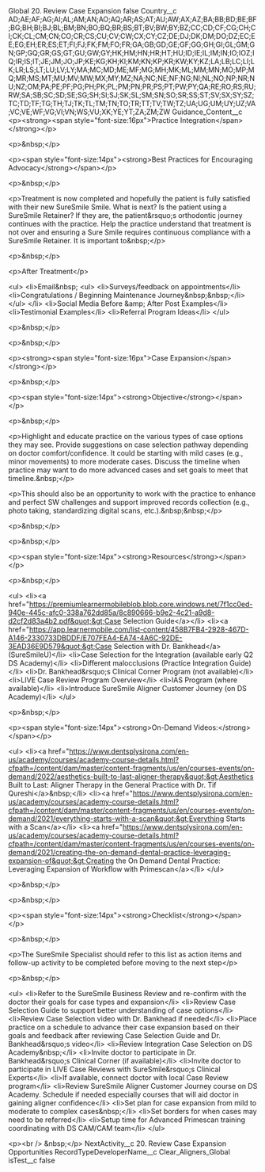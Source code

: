 <?xml version="1.0" encoding="UTF-8"?>
<CustomMetadata xmlns="http://soap.sforce.com/2006/04/metadata" xmlns:xsi="http://www.w3.org/2001/XMLSchema-instance" xmlns:xsd="http://www.w3.org/2001/XMLSchema">
    <label>Global 20. Review Case Expansion</label>
    <protected>false</protected>
    <values>
        <field>Country__c</field>
        <value xsi:type="xsd:string">AD;AE;AF;AG;AI;AL;AM;AN;AO;AQ;AR;AS;AT;AU;AW;AX;AZ;BA;BB;BD;BE;BF;BG;BH;BI;BJ;BL;BM;BN;BO;BQ;BR;BS;BT;BV;BW;BY;BZ;CC;CD;CF;CG;CH;CI;CK;CL;CM;CN;CO;CR;CS;CU;CV;CW;CX;CY;CZ;DE;DJ;DK;DM;DO;DZ;EC;EE;EG;EH;ER;ES;ET;FI;FJ;FK;FM;FO;FR;GA;GB;GD;GE;GF;GG;GH;GI;GL;GM;GN;GP;GQ;GR;GS;GT;GU;GW;GY;HK;HM;HN;HR;HT;HU;ID;IE;IL;IM;IN;IO;IOZ;IQ;IR;IS;IT;JE;JM;JO;JP;KE;KG;KH;KI;KM;KN;KP;KR;KW;KY;KZ;LA;LB;LC;LI;LK;LR;LS;LT;LU;LV;LY;MA;MC;MD;ME;MF;MG;MH;MK;ML;MM;MN;MO;MP;MQ;MR;MS;MT;MU;MV;MW;MX;MY;MZ;NA;NC;NE;NF;NG;NI;NL;NO;NP;NR;NU;NZ;OM;PA;PE;PF;PG;PH;PK;PL;PM;PN;PR;PS;PT;PW;PY;QA;RE;RO;RS;RU;RW;SA;SB;SC;SD;SE;SG;SH;SI;SJ;SK;SL;SM;SN;SO;SR;SS;ST;SV;SX;SY;SZ;TC;TD;TF;TG;TH;TJ;TK;TL;TM;TN;TO;TR;TT;TV;TW;TZ;UA;UG;UM;UY;UZ;VA;VC;VE;WF;VG;VI;VN;WS;VU;XK;YE;YT;ZA;ZM;ZW</value>
    </values>
    <values>
        <field>Guidance_Content__c</field>
        <value xsi:type="xsd:string">&lt;p&gt;&lt;strong&gt;&lt;span style=&quot;font-size:16px&quot;&gt;Practice Integration&lt;/span&gt;&lt;/strong&gt;&lt;/p&gt;

&lt;p&gt;&amp;nbsp;&lt;/p&gt;

&lt;p&gt;&lt;span style=&quot;font-size:14px&quot;&gt;&lt;strong&gt;Best Practices for Encouraging Advocacy&lt;/strong&gt;&lt;/span&gt;&lt;/p&gt;

&lt;p&gt;&amp;nbsp;&lt;/p&gt;

&lt;p&gt;Treatment is now completed and hopefully the patient is fully satisfied with their new SureSmile Smile. What is next? Is the patient using a SureSmile Retainer? If they are, the patient&amp;rsquo;s orthodontic journey continues with the practice. Help the practice understand that treatment is not over and ensuring a Sure Smile requires continuous compliance with a SureSmile Retainer. It is important to&amp;nbsp;&lt;/p&gt;

&lt;p&gt;&amp;nbsp;&lt;/p&gt;

&lt;p&gt;After Treatment&lt;/p&gt;

&lt;ul&gt;
	&lt;li&gt;Email&amp;nbsp;
	&lt;ul&gt;
		&lt;li&gt;Surveys/feedback on appointments&lt;/li&gt;
		&lt;li&gt;Congratulations / Beginning Maintenance Journey&amp;nbsp;&amp;nbsp;&lt;/li&gt;
	&lt;/ul&gt;
	&lt;/li&gt;
	&lt;li&gt;Social Media Before &amp;amp; After Post Examples&lt;/li&gt;
	&lt;li&gt;Testimonial Examples&lt;/li&gt;
	&lt;li&gt;Referral Program Ideas&lt;/li&gt;
&lt;/ul&gt;

&lt;p&gt;&amp;nbsp;&lt;/p&gt;

&lt;p&gt;&amp;nbsp;&lt;/p&gt;

&lt;p&gt;&lt;strong&gt;&lt;span style=&quot;font-size:16px&quot;&gt;Case Expansion&lt;/span&gt;&lt;/strong&gt;&lt;/p&gt;

&lt;p&gt;&amp;nbsp;&lt;/p&gt;

&lt;p&gt;&lt;span style=&quot;font-size:14px&quot;&gt;&lt;strong&gt;Objective&lt;/strong&gt;&lt;/span&gt;&lt;/p&gt;

&lt;p&gt;&amp;nbsp;&lt;/p&gt;

&lt;p&gt;Highlight and educate practice on the various types of case options they may see. Provide suggestions on case selection pathway depending on doctor comfort/confidence. It could be starting with mild cases (e.g., minor movements) to more moderate cases. Discuss the timeline when practice may want to do more advanced cases and set goals to meet that timeline.&amp;nbsp;&lt;/p&gt;

&lt;p&gt;This should also be an opportunity to work with the practice to enhance and perfect SW challenges and support improved records collection (e.g., photo taking, standardizing digital scans, etc.).&amp;nbsp;&amp;nbsp;&lt;/p&gt;

&lt;p&gt;&amp;nbsp;&lt;/p&gt;

&lt;p&gt;&amp;nbsp;&lt;/p&gt;

&lt;p&gt;&lt;span style=&quot;font-size:14px&quot;&gt;&lt;strong&gt;Resources&lt;/strong&gt;&lt;/span&gt;&lt;/p&gt;

&lt;p&gt;&amp;nbsp;&lt;/p&gt;

&lt;ul&gt;
	&lt;li&gt;&lt;a href=&quot;https://premiumlearnermobileblob.blob.core.windows.net/7f1cc0ed-940e-445c-afc0-338a762dd85a/8c890666-b9e2-4c21-a9d8-d2cf2d83a4b2.pdf&quot;&gt;Case Selection Guide&lt;/a&gt;&lt;/li&gt;
	&lt;li&gt;&lt;a href=&quot;https://app.learnermobile.com/list-content/458B7FB4-2928-467D-A146-2330733DBDDF/E707FEA4-EA74-4A6C-92DE-3EAD36E9D579&quot;&gt;Case Selection with Dr. Bankhead&lt;/a&gt; (SureSmileU)&lt;/li&gt;
	&lt;li&gt;Case Selection for the Integration (available early Q2 DS Academy)&lt;/li&gt;
	&lt;li&gt;Different malocclusions (Practice Integration Guide)&lt;/li&gt;
	&lt;li&gt;Dr. Bankhead&amp;rsquo;s Clinical Corner Program (not available)&lt;/li&gt;
	&lt;li&gt;LIVE Case Review Program Overview&lt;/li&gt;
	&lt;li&gt;IAS Program (where available)&lt;/li&gt;
	&lt;li&gt;Introduce SureSmile Aligner Customer Journey (on DS Academy)&lt;/li&gt;
&lt;/ul&gt;

&lt;p&gt;&amp;nbsp;&lt;/p&gt;

&lt;p&gt;&lt;span style=&quot;font-size:14px&quot;&gt;&lt;strong&gt;On-Demand Videos:&lt;/strong&gt;&lt;/span&gt;&lt;/p&gt;

&lt;ul&gt;
	&lt;li&gt;&lt;a href=&quot;https://www.dentsplysirona.com/en-us/academy/courses/academy-course-details.html?cfpath=/content/dam/master/content-fragments/us/en/courses-events/on-demand/2022/aesthetics-built-to-last-aligner-therapy&quot;&gt;Aesthetics Built to Last: Aligner Therapy in the General Practice with Dr. Tif Qureshi&lt;/a&gt;&amp;nbsp;&lt;/li&gt;
	&lt;li&gt;&lt;a href=&quot;https://www.dentsplysirona.com/en-us/academy/courses/academy-course-details.html?cfpath=/content/dam/master/content-fragments/us/en/courses-events/on-demand/2021/everything-starts-with-a-scan&quot;&gt;Everything Starts with a Scan&lt;/a&gt;&lt;/li&gt;
	&lt;li&gt;&lt;a href=&quot;https://www.dentsplysirona.com/en-us/academy/courses/academy-course-details.html?cfpath=/content/dam/master/content-fragments/us/en/courses-events/on-demand/2021/creating-the-on-demand-dental-practice-leveraging-expansion-of&quot;&gt;Creating the On Demand Dental Practice: Leveraging Expansion of Workflow with Primescan&lt;/a&gt;&lt;/li&gt;
&lt;/ul&gt;

&lt;p&gt;&amp;nbsp;&lt;/p&gt;

&lt;p&gt;&amp;nbsp;&lt;/p&gt;

&lt;p&gt;&lt;span style=&quot;font-size:14px&quot;&gt;&lt;strong&gt;Checklist&lt;/strong&gt;&lt;/span&gt;&lt;/p&gt;

&lt;p&gt;&amp;nbsp;&lt;/p&gt;

&lt;p&gt;The SureSmile Specialist should refer to this list as action items and follow-up activity to be completed before moving to the next step&lt;/p&gt;

&lt;p&gt;&amp;nbsp;&lt;/p&gt;

&lt;ul&gt;
	&lt;li&gt;Refer to the SureSmile Business Review and re-confirm with the doctor their goals for case types and expansion&lt;/li&gt;
	&lt;li&gt;Review Case Selection Guide to support better understanding of case options&lt;/li&gt;
	&lt;li&gt;Review Case Selection video with Dr. Bankhead if needed&lt;/li&gt;
	&lt;li&gt;Place practice on a schedule to advance their case expansion based on their goals and feedback after reviewing Case Selection Guide and Dr. Bankhead&amp;rsquo;s video&lt;/li&gt;
	&lt;li&gt;Review Integration Case Selection on DS Academy&amp;nbsp;&lt;/li&gt;
	&lt;li&gt;Invite doctor to participate in Dr. Bankhead&amp;rsquo;s Clinical Corner (if available)&lt;/li&gt;
	&lt;li&gt;Invite doctor to participate in LIVE Case Reviews with SureSmile&amp;rsquo;s Clinical Experts&lt;/li&gt;
	&lt;li&gt;If available, connect doctor with local Case Review program&lt;/li&gt;
	&lt;li&gt;Review SureSmile Aligner Customer Journey course on DS Academy. Schedule if needed especially courses that will aid doctor in gaining aligner confidence&lt;/li&gt;
	&lt;li&gt;Set plan for case expansion from mild to moderate to complex cases&amp;nbsp;&lt;/li&gt;
	&lt;li&gt;Set borders for when cases may need to be referred&lt;/li&gt;
	&lt;li&gt;Setup time for Advanced Primescan training coordinating with DS CAM/CAM team&lt;/li&gt;
&lt;/ul&gt;

&lt;p&gt;&lt;br /&gt;
&amp;nbsp;&lt;/p&gt;</value>
    </values>
    <values>
        <field>NextActivity__c</field>
        <value xsi:type="xsd:string">20. Review Case Expansion Opportunities</value>
    </values>
    <values>
        <field>RecordTypeDeveloperName__c</field>
        <value xsi:type="xsd:string">Clear_Aligners_Global</value>
    </values>
    <values>
        <field>isTest__c</field>
        <value xsi:type="xsd:boolean">false</value>
    </values>
</CustomMetadata>
